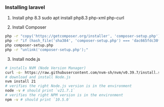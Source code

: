 ### Installing laravel

1. Install php 8.3
sudo apt install php8.3 php-xml php-curl

2. Install Composer
```bash
php -r "copy('https://getcomposer.org/installer', 'composer-setup.php');"
php -r "if (hash_file('sha384', 'composer-setup.php') === 'dac665fdc30fdd8ec78b38b9800061b4150413ff2e3b6f88543c636f7cd84f6db9189d43a81e5503cda447da73c7e5b6') { echo 'Installer verified'; } else { echo 'Installer corrupt'; unlink('composer-setup.php'); } echo PHP_EOL;"
php composer-setup.php
php -r "unlink('composer-setup.php');"
```

3. Install node.js
```bash
# installs NVM (Node Version Manager)
curl -o- https://raw.githubusercontent.com/nvm-sh/nvm/v0.39.7/install.sh | bash
# download and install Node.js
nvm install 21
# verifies the right Node.js version is in the environment
node -v # should print `v21.7.1`
# verifies the right NPM version is in the environment
npm -v # should print `10.5.0`
```
